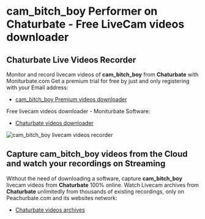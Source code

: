 # cam_bitch_boy Performer on Chaturbate - Free LiveCam videos downloader

## Chaturbate Live Videos Recorder

Monitor and record livecam videos of **cam_bitch_boy** from **Chaturbate** with Moniturbate.com
Get a premium trial for free by just and only registering with your Email address:
* [cam_bitch_boy Premium videos downloader](https://moniturbate.com/request-demo-licence-key.html)

Free livecam videos downloader - Moniturbate Software:
* [Chaturbate videos downloader](https://moniturbate.com/moniturbate-download-software.html)

![cam_bitch_boy livecam videos recorder](https://peachurnet.com/templates/moniturbate-software.png)


## Capture cam_bitch_boy videos from the Cloud and watch your recordings on Streaming

Without the need of downloading a software, capture **cam_bitch_boy** livecam videos from **Chaturbate** 100% online.
Watch Livecam archives from **Chaturbate** unlimitedly from thousands of existing recordings, only on Peachurbate.com and its websites network:
* [Chaturbate videos archives](https://peachurnet.com/)